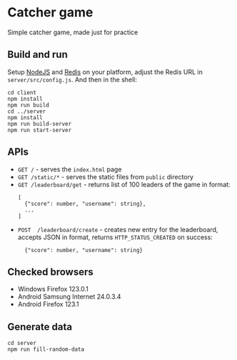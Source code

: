 # Catcher game
Simple catcher game, made just for practice

## Build and run

Setup [NodeJS](https://nodejs.org/en) and [Redis](https://redis.io/) on your platform, adjust the Redis URL in `server/src/config.js`. 
And then in the shell:

```shell
cd client
npm install
npm run build
cd ../server
npm install
npm run build-server
npm run start-server
```

## APIs

* `GET /` - serves the `index.html` page
* `GET /static/*` - serves the static files from `public` directory
* `GET /leaderboard/get` - returns list of 100 leaders of the game in format:
  ```text
  [
    {"score": number, "username": string},
    ...
  ]
  ```
* `POST  /leaderboard/create` - creates new entry for the leaderboard, accepts JSON in format, returns `HTTP_STATUS_CREATED` on success:
  ```text
    {"score": number, "username": string}
  ```
  
## Checked browsers

* Windows Firefox 123.0.1
* Android Samsung Internet 24.0.3.4
* Android Firefox 123.1

## Generate data

```shell
cd server
npm run fill-random-data
```